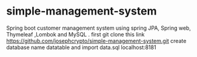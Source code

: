 # simple-management-system
Spring boot customer management system using spring JPA, Spring web, Thymeleaf ,Lombok and MySQL .
first git clone this link https://github.com/josephcrypto/simple-management-system.git
create database name datatable and import data.sql
localhost:8181

